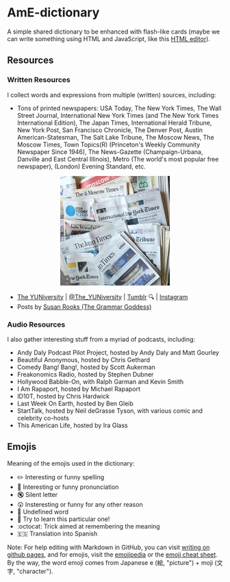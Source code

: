 # AmE-dictionary

A simple shared dictionary to be enhanced with flash-like cards (maybe we can write something using HTML and JavaScript, like this [HTML editor](http://mrdoob.com/projects/htmleditor/)).

## Resources

### Written Resources

I collect words and expressions from multiple (written) sources, including:

- Tons of printed newspapers: USA Today, The New York Times, The Wall Street Journal, International New York Times (and The New York Times International Edition), The Japan Times, International Herald Tribune, New York Post, San Francisco Chronicle, The Denver Post, Austin American-Statesman, The Salt Lake Tribune, The Moscow News, The Moscow Times, Town Topics(R) (Princeton's Weekly Community Newspaper Since 1946), The News-Gazette (Champaign-Urbana, Danville and East Central Illinois), Metro (The world's most popular free newspaper), (London) Evening Standard, etc.

<p align="center">
  <img src="images/AmE-dictionary--Pile-of-newspapers--256x256.jpg?raw=true" alt="Pile of newspapers"/>
</p>

- [The YUNiversity](http://www.theyuniversity.net/) | [@The_YUNiversity](https://twitter.com/The_YUNiversity) | [Tumblr](https://TheYUNiversity.tumblr.com) :mag: | [Instagram](https://www.instagram.com/the_yuniversity/)
- Posts by [Susan Rooks (The Grammar Goddess)](https://www.linkedin.com/in/grammargoddess)

### Audio Resources

I also gather interesting stuff from a myriad of podcasts, including:
- Andy Daly Podcast Pilot Project, hosted by Andy Daly and Matt Gourley
- Beautiful Anonymous, hosted by Chris Gethard
- Comedy Bang! Bang!, hosted by Scott Aukerman
- Freakonomics Radio, hosted by Stephen Dubner
- Hollywood Babble-On, with Ralph Garman and Kevin Smith
- I Am Rapaport, hosted by Michael Rapaport
- ID10T, hosted by Chris Hardwick
- Last Week On Earth, hosted by Ben Gleib
- StartTalk, hosted by Neil deGrasse Tyson, with various comic and celebrity co-hosts 
- This American Life, hosted by Ira Glass

## Emojis

Meaning of the emojis used in the dictionary:

- :pencil2: Interesting or funny spelling
- :mega: Interesting or funny pronunciation
- :mute: Silent letter
- :astonished: Insteresting or funny for any other reason
- :hammer: Undefined word
- :dart: Try to learn this particular one!
- :octocat: Trick aimed at remembering the meaning
- :es: Translation into Spanish

Note: For help editing with Markdown in GitHub, you can visit [writing on github pages](https://help.github.com/categories/writing-on-github/), and for emojis, visit the [emojipedia](https://emojipedia.org/) or the [emoji cheat sheet](http://www.emoji-cheat-sheet.com/). By the way, the word emoji comes from Japanese e (絵, "picture") + moji (文字, "character").
